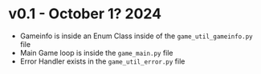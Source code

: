 # v0.1 - October 1? 2024
- Gameinfo is inside an Enum Class inside of the `game_util_gameinfo.py` file
- Main Game loop is inside the `game_main.py` file
- Error Handler exists in the `game_util_error.py` file